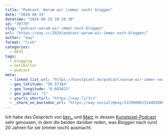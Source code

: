```yaml
---
title: "Podcast: Warum wir (immer noch) bloggen"
date: "2024-08-19"
datetime: "2024-08-19 20:18:30"
id: "39779"
slug: "podcast-warum-wir-immer-noch-bloggen"
url: "https://eay.cc/2024/podcast-warum-wir-immer-noch-bloggen/"
author: "eay"
format: "link"
categories:
  - 0815
tags:
  - blogging
  - netzkultur
  - podcast
meta:
  - linked_list_url: "https://kunstpixel.de/podcast/warum-wir-immer-noch-bloggen/"
  - geo_latitude: "50.97384"
  - geo_longitude: "6.683023"
  - geo_public: "1"
  - yourls_shorturl: "https://eay.li/3rv"
  - _share_on_mastodon_url: "https://eay.social/@eay/112990061314402808"
---
```


Ich habe das Gespräch von [ben\_](https://anmutunddemut.de/) und [Marc](https://marc.tv/) in dessen [Kunstpixel-Podcast](https://kunstpixel.de/) sehr genossen, in dem die beiden darüber reden, was Bloggen nach rund 20 Jahren für sie (immer noch) ausmacht.
